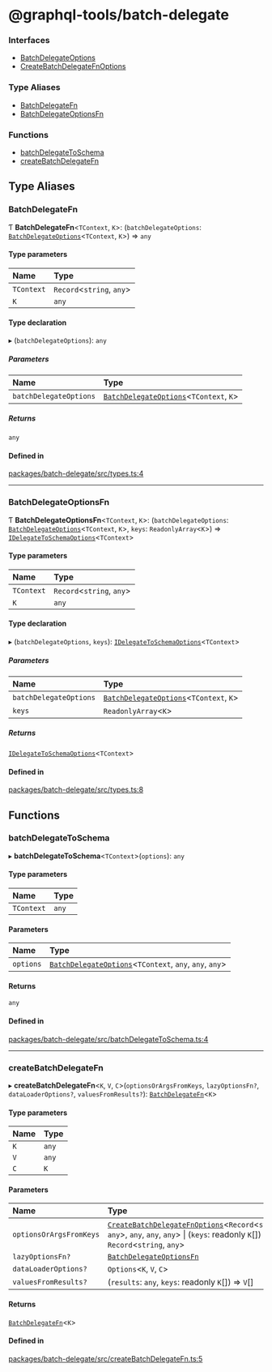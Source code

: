 # @graphql-tools/batch-delegate

### Interfaces

- [BatchDelegateOptions](/docs/api/interfaces/batch_delegate_src.BatchDelegateOptions)
- [CreateBatchDelegateFnOptions](/docs/api/interfaces/batch_delegate_src.CreateBatchDelegateFnOptions)

### Type Aliases

- [BatchDelegateFn](batch_delegate_src#batchdelegatefn)
- [BatchDelegateOptionsFn](batch_delegate_src#batchdelegateoptionsfn)

### Functions

- [batchDelegateToSchema](batch_delegate_src#batchdelegatetoschema)
- [createBatchDelegateFn](batch_delegate_src#createbatchdelegatefn)

## Type Aliases

### BatchDelegateFn

Ƭ **BatchDelegateFn**\<`TContext`, `K`>: (`batchDelegateOptions`:
[`BatchDelegateOptions`](/docs/api/interfaces/batch_delegate_src.BatchDelegateOptions)\<`TContext`,
`K`>) => `any`

#### Type parameters

| Name       | Type                       |
| :--------- | :------------------------- |
| `TContext` | `Record`\<`string`, `any`> |
| `K`        | `any`                      |

#### Type declaration

▸ (`batchDelegateOptions`): `any`

##### Parameters

| Name                   | Type                                                                                                     |
| :--------------------- | :------------------------------------------------------------------------------------------------------- |
| `batchDelegateOptions` | [`BatchDelegateOptions`](/docs/api/interfaces/batch_delegate_src.BatchDelegateOptions)\<`TContext`, `K`> |

##### Returns

`any`

#### Defined in

[packages/batch-delegate/src/types.ts:4](https://github.com/ardatan/graphql-tools/blob/master/packages/batch-delegate/src/types.ts#L4)

---

### BatchDelegateOptionsFn

Ƭ **BatchDelegateOptionsFn**\<`TContext`, `K`>: (`batchDelegateOptions`:
[`BatchDelegateOptions`](/docs/api/interfaces/batch_delegate_src.BatchDelegateOptions)\<`TContext`,
`K`>, `keys`: `ReadonlyArray`\<`K`>) =>
[`IDelegateToSchemaOptions`](/docs/api/interfaces/delegate_src.IDelegateToSchemaOptions)\<`TContext`>

#### Type parameters

| Name       | Type                       |
| :--------- | :------------------------- |
| `TContext` | `Record`\<`string`, `any`> |
| `K`        | `any`                      |

#### Type declaration

▸ (`batchDelegateOptions`, `keys`):
[`IDelegateToSchemaOptions`](/docs/api/interfaces/delegate_src.IDelegateToSchemaOptions)\<`TContext`>

##### Parameters

| Name                   | Type                                                                                                     |
| :--------------------- | :------------------------------------------------------------------------------------------------------- |
| `batchDelegateOptions` | [`BatchDelegateOptions`](/docs/api/interfaces/batch_delegate_src.BatchDelegateOptions)\<`TContext`, `K`> |
| `keys`                 | `ReadonlyArray`\<`K`>                                                                                    |

##### Returns

[`IDelegateToSchemaOptions`](/docs/api/interfaces/delegate_src.IDelegateToSchemaOptions)\<`TContext`>

#### Defined in

[packages/batch-delegate/src/types.ts:8](https://github.com/ardatan/graphql-tools/blob/master/packages/batch-delegate/src/types.ts#L8)

## Functions

### batchDelegateToSchema

▸ **batchDelegateToSchema**<`TContext`\>(`options`): `any`

#### Type parameters

| Name       | Type  |
| :--------- | :---- |
| `TContext` | `any` |

#### Parameters

| Name      | Type                                                                                                                     |
| :-------- | :----------------------------------------------------------------------------------------------------------------------- |
| `options` | [`BatchDelegateOptions`](/docs/api/interfaces/batch_delegate_src.BatchDelegateOptions)\<`TContext`, `any`, `any`, `any`> |

#### Returns

`any`

#### Defined in

[packages/batch-delegate/src/batchDelegateToSchema.ts:4](https://github.com/ardatan/graphql-tools/blob/master/packages/batch-delegate/src/batchDelegateToSchema.ts#L4)

---

### createBatchDelegateFn

▸ **createBatchDelegateFn**<`K`, `V`, `C`\>(`optionsOrArgsFromKeys`, `lazyOptionsFn?`,
`dataLoaderOptions?`, `valuesFromResults?`):
[`BatchDelegateFn`](batch_delegate_src#batchdelegatefn)\<`K`>

#### Type parameters

| Name | Type  |
| :--- | :---- |
| `K`  | `any` |
| `V`  | `any` |
| `C`  | `K`   |

#### Parameters

| Name                    | Type                                                                                                                                                                                                               |
| :---------------------- | :----------------------------------------------------------------------------------------------------------------------------------------------------------------------------------------------------------------- |
| `optionsOrArgsFromKeys` | [`CreateBatchDelegateFnOptions`](/docs/api/interfaces/batch_delegate_src.CreateBatchDelegateFnOptions)\<`Record`\<`string`, `any`>, `any`, `any`, `any`> \| (`keys`: readonly `K`[]) => `Record`\<`string`, `any`> |
| `lazyOptionsFn?`        | [`BatchDelegateOptionsFn`](batch_delegate_src#batchdelegateoptionsfn)                                                                                                                                              |
| `dataLoaderOptions?`    | `Options`\<`K`, `V`, `C`>                                                                                                                                                                                          |
| `valuesFromResults?`    | (`results`: `any`, `keys`: readonly `K`[]) => `V`[]                                                                                                                                                                |

#### Returns

[`BatchDelegateFn`](batch_delegate_src#batchdelegatefn)\<`K`>

#### Defined in

[packages/batch-delegate/src/createBatchDelegateFn.ts:5](https://github.com/ardatan/graphql-tools/blob/master/packages/batch-delegate/src/createBatchDelegateFn.ts#L5)
